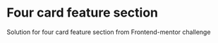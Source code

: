 # Four card feature section

Solution for four card feature section from Frontend-mentor challenge

